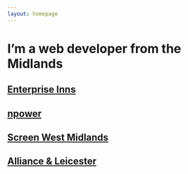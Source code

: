 ```yaml
---
layout: homepage
---
```


# I’m a web developer from the Midlands


<div class="enterprise-wrap">
    <a href="/enterprise/" class="island">
        <h2>Enterprise Inns</h2>
    </a>
</div>

<div class="npower-wrap">
    <a href="/npower/" class="island">
        <h2>npower</h2>
    </a>
</div>

<div class="swm-wrap">
    <a href="/screen-west-midlands/" class="island">
        <h2>Screen West Midlands</h2>
    </a>
</div>

<div class="al-wrap">
    <a href="/alliance-and-leicester/" class="island">
        <h2>Alliance &amp; Leicester</h2>
    </a>
</div>


